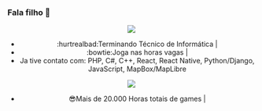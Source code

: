 ### Fala filho 👋

<div id="header" align="center">
  <img src="https://media.giphy.com/media/W226lD4k0WFzTCgays/giphy.gif"
</div> 


- :hurtrealbad:Terminando Técnico de Informática |
- :bowtie:Joga nas horas vagas |
- Ja tive contato com: PHP, C#, C++, React, React Native, Python/Django, JavaScript, MapBox/MapLibre

<div id="header" align="center">
  <img src="https://media.giphy.com/media/tyttpGPiOxzxQHrRc2I/giphy.gif"
</div> 

- :sunglasses:Mais de 20.000 Horas totais de games |

